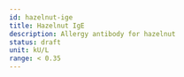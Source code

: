 ```yaml
---
id: hazelnut-ige
title: Hazelnut IgE
description: Allergy antibody for hazelnut
status: draft
unit: kU/L
range: < 0.35
---
```


